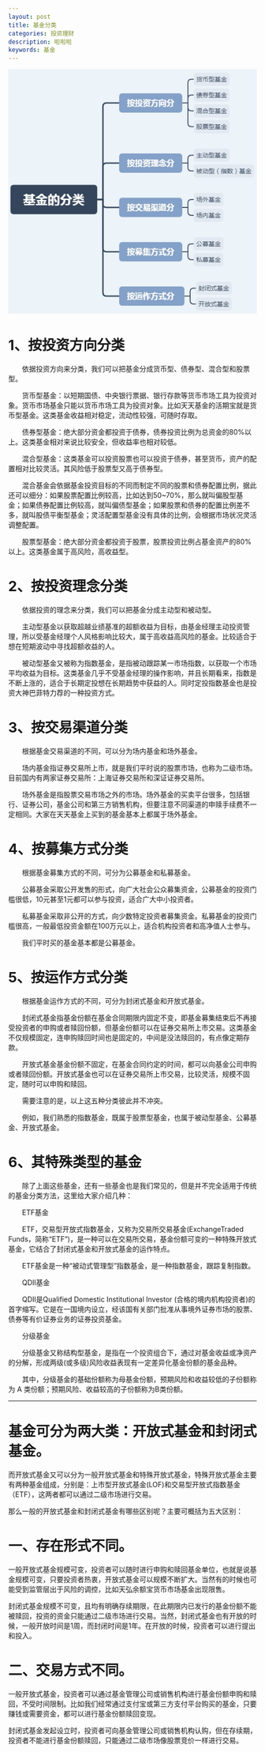 ```yaml
---
layout: post
title: 基金分类
categories: 投资理财
description: 啦啦啦
keywords: 基金
---
```

![无](/images/blog/基金分类.jpg)
# 1、按投资方向分类

　　依据投资方向来分类，我们可以把基金分成货币型、债券型、混合型和股票型。

　　货币型基金：以短期国债、中央银行票据、银行存款等货币市场工具为投资对象。货币市场基金只能以货币市场工具为投资对象。比如天天基金的活期宝就是货币型基金。这类基金收益相对稳定，流动性较强，可随时存取。

　　债券型基金：绝大部分资金都投资于债券，债券投资比例为总资金的80%以上。这类基金相对来说比较安全，但收益率也相对较低。

　　混合型基金：这类基金可以投资股票也可以投资于债券，甚至货币，资产的配置相对比较灵活。其风险低于股票型又高于债券型。

　　混合基金会依据基金投资目标的不同而制定不同的股票和债券配置比例，据此还可以细分：如果股票配置比例较高，比如达到50~70%，那么就叫偏股型基金；如果债券配置比例较高，就叫偏债型基金；如果股票和债券的配置比例差不多，就叫股债平衡型基金；灵活配置型基金没有具体的比例，会根据市场状况灵活调整配置。

　　股票型基金：绝大部分资金都投资于股票，股票投资比例占基金资产的80%以上。这类基金属于高风险，高收益型。

#  2、按投资理念分类

　　依据投资的理念来分类，我们可以把基金分成主动型和被动型。

　　主动型基金以获取超越业绩基准的超额收益为目标，由基金经理主动投资管理，所以受基金经理个人风格影响比较大，属于高收益高风险的基金。比较适合于想在短期波动中寻找超额收益的人。

　　被动型基金又被称为指数基金，是指被动跟踪某一市场指数，以获取一个市场平均收益为目标。这类基金几乎不受基金经理的操作影响，并且长期看来，指数是不断上涨的，适合于长期定投想在长期趋势中获益的人。同时定投指数基金也是投资大神巴菲特力荐的一种投资方式。

#  3、按交易渠道分类

　　根据基金交易渠道的不同，可以分为场内基金和场外基金。

　　场内基金指证券交易所上市，就是我们平时说的股票市场，也称为二级市场。目前国内有两家证券交易所：上海证券交易所和深证证券交易所。

　　场外基金是指股票交易市场之外的市场。场外基金的买卖平台很多，包括银行、证券公司，基金公司和第三方销售机构，但要注意不同渠道的申赎手续费不一定相同。大家在天天基金上买到的基金基本上都属于场外基金。

#  4、按募集方式分类

　　根据基金募集方式的不同，可分为公募基金和私募基金。

　　公募基金采取公开发售的形式，向广大社会公众募集资金，公募基金的投资门槛很低，10元甚至1元都可以参与投资，适合广大中小投资者。

　　私募基金采取非公开的方式，向少数特定投资者募集资金。私募基金的投资门槛很高，一般最低投资金额在100万元以上，适合机构投资者和高净值人士参与。

　　我们平时买的基金基本都是公募基金。

#  5、按运作方式分类

　　根据基金运作方式的不同，可分为封闭式基金和开放式基金。

　　封闭式基金指基金份额在基金合同期限内固定不变，即基金募集结束后不再接受投资者的申购或者赎回份额，但基金份额可以在证券交易所上市交易。这类基金不仅规模固定，连申购赎回时间也是固定的，中间是没法赎回的，有点像定期存款。

　　开放式基金基金份额不固定，在基金合同约定的时间，都可以向基金公司申购或者赎回份额。开放式基金也可以在证券交易所上市交易，比较灵活，规模不固定，随时可以申购和赎回。

　　需要注意的是，以上这五种分类彼此并不冲突。

　　例如，我们熟悉的指数基金，既属于股票型基金，也属于被动型基金、公募基金、开放式基金。

#  6、其特殊类型的基金

　　除了上面这些基金，还有一些基金也是我们常见的，但是并不完全适用于传统的基金分类方法，这里给大家介绍几种：

　　ETF基金

　　ETF，交易型开放式指数基金，又称为交易所交易基金(ExchangeTraded Funds，简称“ETF”)，是一种可以在交易所交易，基金份额可变的一种特殊开放式基金，它结合了封闭式基金和开放式基金的运作特点。

　　ETF基金是一种“被动式管理型”指数基金，是一种指数基金，跟踪复制指数。

　　QDII基金

　　QDII是Qualified Domestic Institutional Investor (合格的境内机构投资者)的首字缩写。它是在一国境内设立，经该国有关部门批准从事境外证券市场的股票、债券等有价证券业务的证券投资基金。

　　分级基金

　　分级基金又称结构型基金，是指在一个投资组合下，通过对基金收益或净资产的分解，形成两级(或多级)风险收益表现有一定差异化基金份额的基金品种。

　　其中，分级基金的基础份额称为母基金份额，预期风险和收益较低的子份额称为 A 类份额；预期风险、收益较高的子份额称为B类份额。
  
  ---
#  基金可分为两大类：开放式基金和封闭式基金。

而开放式基金又可以分为一般开放式基金和特殊开放式基金，特殊开放式基金主要有两种基金组成，分别是：上市型开放式基金(LOF)和交易型开放式指数基金（ETF），这两者都可以通过二级市场进行交易。

那么一般的开放式基金和封闭式基金有哪些区别呢？主要可概括为五大区别：

# 一、存在形式不同。
一般开放式基金规模可变，投资者可以随时进行申购和赎回基金单位，也就是说基金规模可变，只要投资者热衷，开放式基金可以规模不断扩大。当然有的时候也可能受到监管层出于风险的调控，比如天弘余额宝货币市场基金出现限售。

封闭式基金规模不可变，且均有明确存续期限，在此期限内已发行的基金份额不能被赎回，投资的资金只能通过二级市场进行交易。当然，封闭式基金也有开放的时候，一般开放时间是1周，而封闭时间是1年。在开放的时候，投资者可以进行提出和投入。

# 二、交易方式不同。
一般开放式基金，投资者可以通过基金管理公司或销售机构进行基金份额申购和赎回，不受时间限制。比如我们经常通过支付宝或第三方支付平台购买的基金，只要赚钱或需要资金，都可以进行基金份额赎回变现。

封闭式基金发起设立时，投资者可向基金管理公司或销售机构认购，但在存续期，投资者不能进行基金份额赎回，只能通过二级市场像股票竞价一样进行交易。
